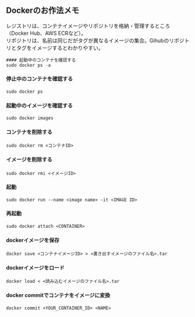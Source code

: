 ## Dockerのお作法メモ  

レジストリは、コンテナイメージやリポジトリを格納・管理するところ（Docker Hub、AWS ECRなど）。   
リポジトリは、名前は同じだがタグが異なるイメージの集合。Gihubのリポジトリとタグをイメージするとわかりやすい。   

```
#### 起動中のコンテナを確認する   
sudo docker ps -a
```

#### 停止中のコンテナを確認する  
```
sudo docker ps
```

#### 起動中のイメージを確認する  
```
sudo docker images
```

#### コンテナを削除する  
```
sudo docker rm <コンテナID>
```

#### イメージを削除する  
```
sudo docker rmi <イメージID>
```

#### 起動  
```
sudo docker run --name <image name> -it <IMAGE ID>
```

#### 再起動  
```
sudo docker attach <CONTAINER>
```

#### dockerイメージを保存  
```
docker save <コンテナイメージID> > <書き出すイメージのファイル名>.tar
```

#### dockerイメージをロード  
```
docker load < <読み込むイメージのファイル名>.tar
```


#### docker commitでコンテナをイメージに変換  
```
docker commit <YOUR_CONTAINER_ID> <NAME>
```
